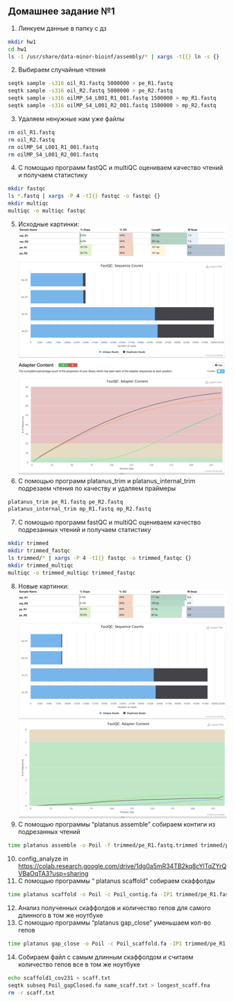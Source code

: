 ## Домашнее задание №1

1. Линкуем данные в папку с дз
```bash
mkdir hw1
cd hw1
ls -1 /usr/share/data-minor-bioinf/assembly/* | xargs -tI{} ln -s {}
```
2. Выбираем случайные чтения
```bash
seqtk sample -s316 oil_R1.fastq 5000000 > pe_R1.fastq
seqtk sample -s316 oil_R2.fastq 5000000 > pe_R2.fastq
seqtk sample -s316 oilMP_S4_L001_R1_001.fastq 1500000 > mp_R1.fastq
seqtk sample -s316 oilMP_S4_L001_R2_001.fastq 1500000 > mp_R2.fastq
```
3. Удаляем ненужные нам уже файлы
```bash
rm oil_R1.fastq
rm oil_R2.fastq
rm oilMP_S4_L001_R1_001.fastq
rm oilMP_S4_L001_R2_001.fastq
```
4. С помощью программ fastQC и multiQC оцениваем качество чтений и получаем статистику
```bash
mkdir fastqc
ls *.fastq | xargs -P 4 -tI{} fastqc -o fastqc {}
mkdir multiqc
multiqc -o multiqc fastqc
```
5. Исходные картинки:
![alt text](https://github.com/messlav/hse21_hw1/blob/main/images/Снимок%20экрана%202021-10-26%20в%2021.35.44.png)
![alt text](https://github.com/messlav/hse21_hw1/blob/main/images/Снимок%20экрана%202021-10-26%20в%2021.36.18.png)
![alt text](https://github.com/messlav/hse21_hw1/blob/main/images/Снимок%20экрана%202021-10-26%20в%2021.36.43.png)
6. С помощью программ platanus_trim и platanus_internal_trim подрезаем чтения по качеству и удаляем праймеры
```bash
platanus_trim pe_R1.fastq pe_R2.fastq 
platanus_internal_trim mp_R1.fastq mp_R2.fastq  
```
7. С помощью программ fastQC и multiQC оцениваем качество подрезанных чтений и получаем статистику
```bash
mkdir trimmed
mkdir trimmed_fastqc
ls trimmed/* | xargs -P 4 -tI{} fastqc -o trimmed_fastqc {}
mkdir trimmed_multiqc
multiqc -o trimmed_multiqc trimmed_fastqc 
```
8. Новые картинки:
![alt text](https://github.com/messlav/hse21_hw1/blob/main/images/Снимок%20экрана%202021-10-26%20в%2021.45.32.png)
![alt text](https://github.com/messlav/hse21_hw1/blob/main/images/Снимок%20экрана%202021-10-26%20в%2021.45.45.png)
![alt text](https://github.com/messlav/hse21_hw1/blob/main/images/Снимок%20экрана%202021-10-26%20в%2021.46.05.png)
9. С помощью программы “platanus assemble” собираем контиги из подрезанных чтений
```bash
time platanus assemble -o Poil -f trimmed/pe_R1.fastq.trimmed trimmed/pe_R2.fastq.trimmed 2> assemble.log
```
10. config_analyze in https://colab.research.google.com/drive/1dg0a5mR34TB2kq8cYlTqZYrQVBaOqTA3?usp=sharing
11. С помощью программы “ platanus scaffold” собираем скаффолды
```bash
time platanus scaffold -o Poil -c Poil_contig.fa -IP1 trimmed/pe_R1.fastq.trimmed  trimmed/pe_R2.fastq.trimmed -OP2 trimmed/mp_R1.fastq.int_trimmed trimmed/mp_R2.fastq.int_trimmed 2> scaffold.log
```
12. Анализ полученных скаффолдов и количество гепов для самого длинного в том же ноутбуке
13. С помощью программы “platanus gap_close” уменьшаем кол-во гепов
```bash
time platanus gap_close -o Poil -c Poil_scaffold.fa -IP1 trimmed/pe_R1.fastq.trimmed  trimmed/pe_R2.fastq.trimmed -OP2 trimmed/mp_R1.fastq.int_trimmed trimmed/mp_R2.fastq.int_trimmed 2> gapclose.log
```
14. Собираем файл с самым длинным скаффолдом и считаем количество гепов все в том же ноутбуке
```bash
echo scaffold1_cov231 > scaff.txt
seqtk subseq Poil_gapClosed.fa name_scaff.txt > longest_scaff.fna
rm -r scaff.txt
```


